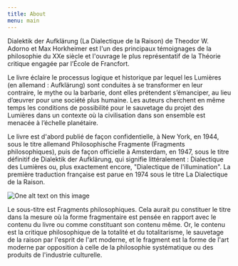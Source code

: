 ```yaml
---
title: About
menu: main
---
```


Dialektik der Aufklärung (La Dialectique de la Raison) de Theodor
W. Adorno et Max Horkheimer est l'un des principaux témoignages de la
philosophie du XXe siècle et l'ouvrage le plus représentatif de la
Théorie critique engagée par l’École de Francfort.

Le livre éclaire le processus logique et historique par lequel les
Lumières (en allemand : Aufklärung) sont conduites à se transformer en
leur contraire, le mythe ou la barbarie, dont elles prétendent
s’émanciper, au lieu d’œuvrer pour une société plus humaine. Les
auteurs cherchent en même temps les conditions de possibilité pour le
sauvetage du projet des Lumières dans un contexte où la civilisation
dans son ensemble est menacée à l’échelle planétaire.

Le livre est d'abord publié de façon confidentielle, à New York, en
1944, sous le titre allemand Philosophische Fragmente (Fragments
philosophiques), puis de façon officielle à Amsterdam, en 1947, sous
le titre définitif de Dialektik der Aufklärung, qui signifie
littéralement : Dialectique des Lumières ou, plus exactement encore,
"Dialectique de l'illumination". La première traduction française est
parue en 1974 sous le titre La Dialectique de la Raison.

![One alt text on this
image](https://78.media.tumblr.com/5b3d7b6e15ea3eba2ca822a315ee0510/tumblr_os68y2V3AL1twkjb3o1_1280.jpg)

Le sous-titre est Fragments philosophiques. Cela aurait pu constituer
le titre dans la mesure où la forme fragmentaire est pensée en rapport
avec le contenu du livre ou comme constituant son contenu même. Or, le
contenu est la critique philosophique de la totalité et du
totalitarisme, le sauvetage de la raison par l'esprit de l'art
moderne, et le fragment est la forme de l'art moderne par opposition à
celle de la philosophie systématique ou des produits de l'industrie
culturelle.


